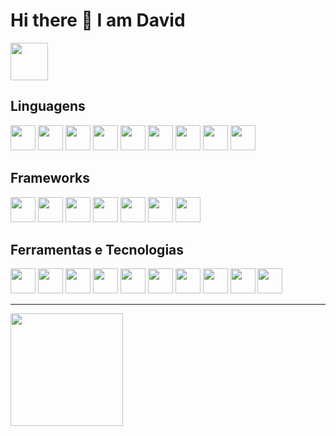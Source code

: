 <div float="left">
<h1>Hi there 👋 I am David</h1> 
<img width="60" height="60" src="https://user-images.githubusercontent.com/5713670/87202985-820dcb80-c2b6-11ea-9f56-7ec461c497c3.gif">
</div>



<!--
**xDAVIDBECKER24x/xDAVIDBECKER24x** is a ✨ _special_ ✨ repository because its `README.md` (this file) appears on your GitHub profile.

Here are some ideas to get you started:

- 🔭 I’m currently working on ...
- 🌱 I’m currently learning ...
- 👯 I’m looking to collaborate on ...
- 🤔 I’m looking for help with ...
- 💬 Ask me about ...
- 📫 How to reach me: ...
- 😄 Pronouns: ...
- ⚡ Fun fact: ...
-->

## Linguagens

<div float="left">
<img width="40" height="40" src="https://cdn.jsdelivr.net/gh/devicons/devicon/icons/bash/bash-original.svg" />
<img width="40" height="40" src="https://cdn.jsdelivr.net/gh/devicons/devicon/icons/css3/css3-original.svg" />
<img width="40" height="40" src="https://cdn.jsdelivr.net/gh/devicons/devicon/icons/html5/html5-original.svg" />
<img width="40" height="40" src="https://cdn.jsdelivr.net/gh/devicons/devicon/icons/dart/dart-original.svg" />
<img width="40" height="40" src="https://cdn.jsdelivr.net/gh/devicons/devicon/icons/java/java-original.svg" />
<img width="40" height="40" src="https://cdn.jsdelivr.net/gh/devicons/devicon/icons/javascript/javascript-original.svg" />
<img width="40" height="40" src="https://cdn.jsdelivr.net/gh/devicons/devicon/icons/mysql/mysql-original.svg" />
<img width="40" height="40" src="https://cdn.jsdelivr.net/gh/devicons/devicon/icons/php/php-original.svg" />
<img width="40" height="40" src="https://cdn.jsdelivr.net/gh/devicons/devicon/icons/python/python-original.svg" />
</div>

## Frameworks
<div float="left">
<img width="40" height="40" src="https://cdn.jsdelivr.net/gh/devicons/devicon/icons/bootstrap/bootstrap-original.svg" />
<img width="40" height="40" src="https://cdn.jsdelivr.net/gh/devicons/devicon/icons/flutter/flutter-original.svg" />
<img width="40" height="40" src="https://cdn.jsdelivr.net/gh/devicons/devicon/icons/jquery/jquery-original.svg" />
<img width="40" height="40" src="https://cdn.jsdelivr.net/gh/devicons/devicon/icons/laravel/laravel-plain.svg" />
<img width="40" height="40" src="https://cdn.jsdelivr.net/gh/devicons/devicon/icons/react/react-original.svg" />
<img width="40" height="40" src="https://cdn.jsdelivr.net/gh/devicons/devicon/icons/spring/spring-original.svg" />
<img width="40" height="40" src="https://cdn.jsdelivr.net/gh/devicons/devicon/icons/nodejs/nodejs-original.svg" />
</div>

## Ferramentas e Tecnologias

<div float="left">
<img width="40" height="40" src="https://cdn.jsdelivr.net/gh/devicons/devicon/icons/illustrator/illustrator-plain.svg" />
<img width="40" height="40" src="https://cdn.jsdelivr.net/gh/devicons/devicon/icons/photoshop/photoshop-plain.svg" />
<img width="40" height="40" src="https://cdn.jsdelivr.net/gh/devicons/devicon/icons/android/android-original.svg" />
<img width="40" height="40" src="https://cdn.jsdelivr.net/gh/devicons/devicon/icons/canva/canva-original.svg" />
<img width="40" height="40" src="https://cdn.jsdelivr.net/gh/devicons/devicon/icons/docker/docker-original.svg" />
<img width="40" height="40" src="https://cdn.jsdelivr.net/gh/devicons/devicon/icons/figma/figma-original.svg" />
<img width="40" height="40" src="https://cdn.jsdelivr.net/gh/devicons/devicon/icons/firebase/firebase-plain.svg" />
<img width="40" height="40" src="https://cdn.jsdelivr.net/gh/devicons/devicon/icons/git/git-original.svg" />
<img width="40" height="40" src="https://cdn.jsdelivr.net/gh/devicons/devicon/icons/laravel/laravel-plain.svg" />
<img width="40" height="40" src="https://cdn.jsdelivr.net/gh/devicons/devicon/icons/npm/npm-original-wordmark.svg" />
</div>
          
<hr>

<div>
<a href="https://github.com/seu-usuário-aqui">
<img height="180em" src="https://github-readme-stats.vercel.app/api/top-langs/?username=xDAVIDBECKER24x&layout=compact&langs_count=7&theme=dracula"/>
</div>
          
          

